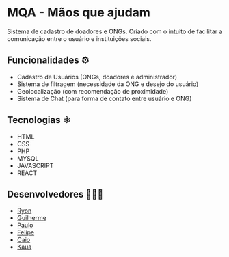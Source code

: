 # MQA - Mãos que ajudam 
Sistema de cadastro de doadores e ONGs. Criado com o intuito de facilitar a comunicação entre o usuário e instituições sociais. 


## Funcionalidades ⚙


* Cadastro de Usuários (ONGs, doadores e administrador)
* Sistema de filtragem (necessidade da ONG e desejo do usuário)
* Geolocalização (com recomendação de proximidade)
* Sistema de Chat (para forma de contato entre usuário e ONG)


## Tecnologias ⚛


* HTML
* CSS
* PHP
* MYSQL
* JAVASCRIPT
* REACT


## Desenvolvedores 👨🏽‍💻


* [Ryon](https://github.com/Ryonxl)
* [Guilherme](https://github.com/Guilhermemth)
* [Paulo](https://github.com/Paulorc0)
* [Felipe](https://github.com/Feliperasilva)
* [Caio](https://github.com/Vini1227)
* [Kaua](https://github.com/Kaua17742)

